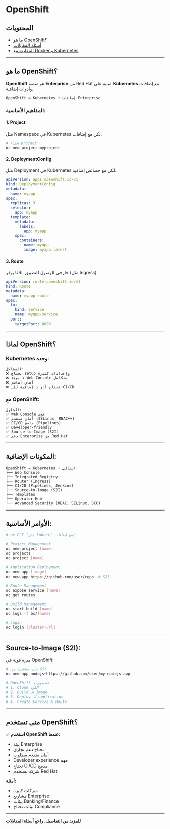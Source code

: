 # OpenShift

## المحتويات
- [ما هو OpenShift؟](#ما-هو-openshift)
- [أسئلة المقابلات](OpenShift-Interview-Questions.md)
- [المقارنة مع Docker و Kubernetes](../Comparison.md)

---

## ما هو OpenShift؟

**OpenShift** هو منصة **Enterprise** من Red Hat مبنية على **Kubernetes** مع إضافات وأدوات إضافية.

```
OpenShift = Kubernetes + إضافات Enterprise
```

### المفاهيم الأساسية:

#### 1. **Project**
مثل Namespace في Kubernetes لكن مع إضافات.

```bash
# إنشاء project
oc new-project myproject
```

#### 2. **DeploymentConfig**
مثل Deployment في Kubernetes لكن مع خصائص إضافية.

```yaml
apiVersion: apps.openshift.io/v1
kind: DeploymentConfig
metadata:
  name: myapp
spec:
  replicas: 3
  selector:
    app: myapp
  template:
    metadata:
      labels:
        app: myapp
    spec:
      containers:
      - name: myapp
        image: myapp:latest
```

#### 3. **Route**
يوفر URL خارجي للوصول للتطبيق (مثل Ingress).

```yaml
apiVersion: route.openshift.io/v1
kind: Route
metadata:
  name: myapp-route
spec:
  to:
    kind: Service
    name: myapp-service
  port:
    targetPort: 8080
```

---

## لماذا OpenShift؟

### Kubernetes وحده:
```
المشاكل:
❌ يحتاج setup وإعدادات كثيرة
❌ لا يوجد Web Console متكامل
❌ أمان أساسي
❌ تحتاج أدوات إضافية للـ CI/CD
```

### مع OpenShift:
```
الحلول:
✅ Web Console قوي
✅ أمان متقدم (SELinux, RBAC++)
✅ CI/CD مدمج (Pipelines)
✅ Developer-friendly
✅ Source-to-Image (S2I)
✅ دعم Enterprise من Red Hat
```

---

## المكونات الإضافية:

```
OpenShift = Kubernetes + التالي:
├── Web Console
├── Integrated Registry
├── Router (Ingress)
├── CI/CD (Pipelines, Jenkins)
├── Source-to-Image (S2I)
├── Templates
├── Operator Hub
└── Advanced Security (RBAC, SELinux, SCC)
```

---

## الأوامر الأساسية:

```bash
# oc CLI (مثل kubectl مع إضافات)

# Project Management
oc new-project [name]
oc projects
oc project [name]

# Application Deployment
oc new-app [image]
oc new-app https://github.com/user/repo  # S2I

# Route Management
oc expose service [name]
oc get routes

# Build Management
oc start-build [name]
oc logs -f bc/[name]

# Login
oc login [cluster-url]
```

---

## Source-to-Image (S2I):

ميزة قوية في OpenShift:

```bash
# نشر مباشرة من Git
oc new-app nodejs~https://github.com/user/my-nodejs-app

# OpenShift سيقوم بـ:
# 1. Clone الكود
# 2. Build الـ image
# 3. Deploy الـ application
# 4. Create Service & Route
```

---

## متى تستخدم OpenShift؟

✅ **استخدم OpenShift عندما:**
- بيئة Enterprise
- تحتاج دعم تجاري
- أمان متقدم مطلوب
- Developer experience مهم
- تحتاج CI/CD مدمج
- شركة تستخدم Red Hat

**أمثلة:**
- شركات كبيرة
- مشاريع Enterprise
- بيئات Banking/Finance
- بيئات تحتاج Compliance

---

**للمزيد من التفاصيل، راجع [أسئلة المقابلات](OpenShift-Interview-Questions.md)**
